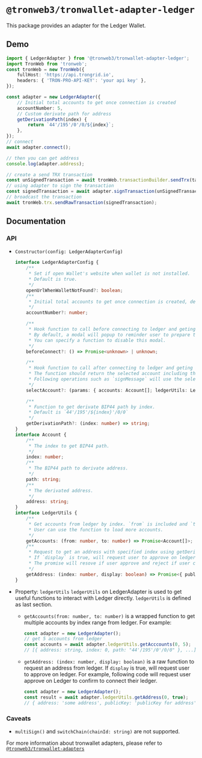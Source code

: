 # `@tronweb3/tronwallet-adapter-ledger`

This package provides an adapter for the Ledger Wallet.

## Demo

```typescript
import { LedgerAdapter } from '@tronweb3/tronwallet-adapter-ledger';
import TronWeb from 'tronweb';
const tronWeb = new TronWeb({
    fullHost: 'https://api.trongrid.io',
    headers: { 'TRON-PRO-API-KEY': 'your api key' },
});

const adapter = new LedgerAdapter({
    // Initial total accounts to get once connection is created
    accountNumber: 5,
    // Custom derivate path for address
    getDerivationPath(index) {
        return `44'/195'/0'/0/${index}`;
    },
});
// connect
await adapter.connect();

// then you can get address
console.log(adapter.address);

// create a send TRX transaction
const unSignedTransaction = await tronWeb.transactionBuilder.sendTrx(targetAddress, 100, adapter.address);
// using adapter to sign the transaction
const signedTransaction = await adapter.signTransaction(unSignedTransaction);
// broadcast the transaction
await tronWeb.trx.sendRawTransaction(signedTransaction);
```

## Documentation

### API

-   `Constructor(config: LedgerAdapterConfig)`

    ```typescript
    interface LedgerAdapterConfig {
        /**
         * Set if open Wallet's website when wallet is not installed.
         * Default is true.
         */
        openUrlWhenWalletNotFound?: boolean;
        /**
         * Initial total accounts to get once connection is created, default is 1
         */
        accountNumber?: number;

        /**
         * Hook function to call before connecting to ledger and geting accounts.
         * By default, a modal will popup to reminder user to prepare the ledger and enter Tron app.
         * You can specify a function to disable this modal.
         */
        beforeConnect?: () => Promise<unknown> | unknown;

        /**
         * Hook function to call after connecting to ledger and geting initial accounts.
         * The function should return the selected account including the index of account.
         * Following operations such as `signMessage` will use the selected account.
         */
        selectAccount?: (params: { accounts: Account[]; ledgerUtils: LedgerUtils }) => Promise<Account>;

        /**
         * Function to get derivate BIP44 path by index.
         * Default is `44'/195'/${index}'/0/0`
         */
        getDerivationPath?: (index: number) => string;
    }
    interface Account {
        /**
         * The index to get BIP44 path.
         */
        index: number;
        /**
         * The BIP44 path to derivate address.
         */
        path: string;
        /**
         * The derivated address.
         */
        address: string;
    }
    interface LedgerUtils {
        /**
         * Get accounts from ledger by index. `from` is included and `to` is excluded.
         * User can use the function to load more accounts.
         */
        getAccounts: (from: number, to: number) => Promise<Account[]>;
        /**
         * Request to get an address with specified index using getDerivationPath(index) to get BIP44 path.
         * If `display` is true, will request user to approve on ledger.
         * The promise will resove if user approve and reject if user cancel the operation.
         */
        getAddress: (index: number, display: boolean) => Promise<{ publicKey: string; address: string }>;
    }
    ```

-   Property: `ledgerUtils`
    `ledgerUtils` on LedgerAdapter is used to get useful functions to interact with Ledger directly. `ledgerUtils` is defined as last section.

    -   `getAccounts(from: number, to: number)` is a wrapped function to get multiple accounts by index range from ledger.
        For example:

        ```typescript
        const adapter = new LedgerAdapter();
        // get 5 accounts from ledger
        const accounts = await adapter.ledgerUtils.getAcccounts(0, 5);
        // [{ address: string, index: 0, path: "44'/195'/0'/0/0" }, ...]
        ```

    -   `getAddress: (index: number, display: boolean)` is a raw function to request an address from ledger.
        If `display` is true, will request user to approve on ledger.
        For example, following code will request user approve on Ledger to confirm to connect their ledger.

        ```typescript
        const adapter = new LedgerAdapter();
        const result = await adapter.ledgerUtils.getAddress(0, true);
        // { address: 'some address', publicKey: 'publicKey for address' }
        ```

### Caveats

-   `multiSign()` and `switchChain(chainId: string)` are not supported.

For more information about tronwallet adapters, please refer to [`@tronweb3/tronwallet-adapters`](https://github.com/tronweb3/tronwallet-adapter/tree/main/packages/adapters/adapters)
